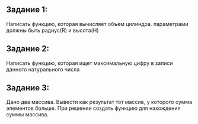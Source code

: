 ## Задание 1:
Написать функцию, которая вычисляет объем цилиндра. параметрами должны быть радиус(R) и высота(H)

## Задание 2:
Написать функцию, которая ищет максимальную цифру в записи данного натурального числа

## Задание 3:
Дано два массива. Вывести как результат тот массив, у которого сумма элементов больше. При решении создать функцию для нахождения суммы массива.
